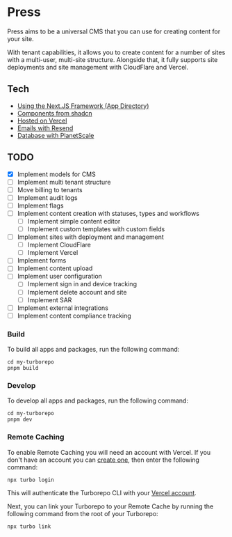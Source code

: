 # Press

Press aims to be a universal CMS that you can use for creating content for your site.

With tenant capabilities, it allows you to create content for a number of sites with a multi-user, multi-site structure. Alongside that, it fully supports site deployments and site management with CloudFlare and Vercel.

## Tech

- [Using the Next.JS Framework (App Directory)](https://nextjs.org/)
- [Components from shadcn](https://ui.shadcn.com/)
- [Hosted on Vercel](https://vercel.com/)
- [Emails with Resend](https://resend.com/)
- [Database with PlanetScale](https://planetscale.com/)

## TODO

- [x] Implement models for CMS
- [ ] Implement multi tenant structure
- [ ] Move billing to tenants
- [ ] Implement audit logs
- [ ] Implement flags
- [ ] Implement content creation with statuses, types and workflows
  - [ ] Implement simple content editor
  - [ ] Implement custom templates with custom fields
- [ ] Implement sites with deployment and management
  - [ ] Implement CloudFlare
  - [ ] Implement Vercel
- [ ] Implement forms
- [ ] Implement content upload
- [ ] Implement user configuration
  - [ ] Implement sign in and device tracking
  - [ ] Implement delete account and site
  - [ ] Implement SAR
- [ ] Implement external integrations
- [ ] Implement content compliance tracking

### Build

To build all apps and packages, run the following command:

```
cd my-turborepo
pnpm build
```

### Develop

To develop all apps and packages, run the following command:

```
cd my-turborepo
pnpm dev
```

### Remote Caching

To enable Remote Caching you will need an account with Vercel. If you don't have an account you can [create one](https://vercel.com/signup), then enter the following command:

```
npx turbo login
```

This will authenticate the Turborepo CLI with your [Vercel account](https://vercel.com/docs/concepts/personal-accounts/overview).

Next, you can link your Turborepo to your Remote Cache by running the following command from the root of your Turborepo:

```
npx turbo link
```
